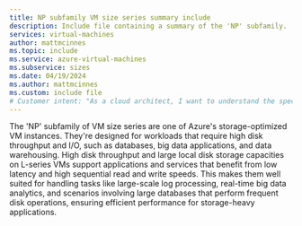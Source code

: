 ```yaml
---
title: NP subfamily VM size series summary include
description: Include file containing a summary of the 'NP' subfamily.
services: virtual-machines
author: mattmcinnes
ms.topic: include
ms.service: azure-virtual-machines
ms.subservice: sizes
ms.date: 04/19/2024
ms.author: mattmcinnes
ms.custom: include file
# Customer intent: "As a cloud architect, I want to understand the specifications and use cases of the NP subfamily VM sizes, so that I can choose the right VM instances for storage-optimized workloads in my applications."
---
```

The 'NP' subfamily of VM size series are one of Azure's storage-optimized VM instances. They're designed for workloads that require high disk throughput and I/O, such as databases, big data applications, and data warehousing. High disk throughput and large local disk storage capacities on L-series VMs support applications and services that benefit from low latency and high sequential read and write speeds. This makes them well suited for handling tasks like large-scale log processing, real-time big data analytics, and scenarios involving large databases that perform frequent disk operations, ensuring efficient performance for storage-heavy applications.